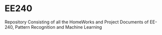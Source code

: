 # EE240
Repository Consisting of all the HomeWorks and Project Documents of EE-240, Pattern Recognition and Machine Learning 
